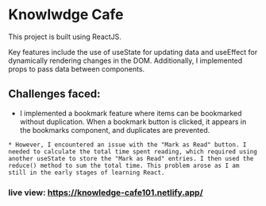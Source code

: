 # Knowlwdge Cafe

This project is built using ReactJS.

Key features include the use of useState for updating data and useEffect for dynamically rendering changes in the DOM. Additionally, I implemented props to pass data between components.

## Challenges faced:

   * I implemented a bookmark feature where items can be bookmarked without duplication. When a bookmark button is clicked, it appears in the bookmarks component, and duplicates are prevented.

    * However, I encountered an issue with the "Mark as Read" button. I needed to calculate the total time spent reading, which required using another useState to store the "Mark as Read" entries. I then used the reduce() method to sum the total time. This problem arose as I am still in the early stages of learning React.



### live view: https://knowledge-cafe101.netlify.app/